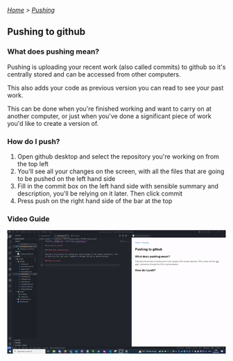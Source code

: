 *[Home](https://github.com/BHASVIC-CompSci/.github/blob/main/profile/README.md) > [Pushing](./pushing.md)*

## Pushing to github

### What does pushing mean?
Pushing is uploading your recent work (also called commits) to github so it's centrally stored and can be accessed from other computers. 

This also adds your code as previous version you can read to see your past work.

This can be done when you're finished working and want to carry on at another computer, or just when you've done a significant piece of work you'd like to create a version of.

### How do I push?
1. Open github desktop and select the repository you're working on from the top left
2. You'll see all your changes on the screen, with all the files that are going to be pushed on the left hand side
3. Fill in the commit box on the left hand side with sensible summary and description, you'll be relying on it later. Then click commit
4. Press push on the right hand side of the bar at the top

### Video Guide

![Pushing using the GUI](../Media/saving.gif)